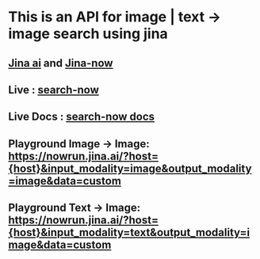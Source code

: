 # This is an API for image | text -> image search using jina 

## [Jina ai](https://docs.jina.ai/) and [Jina-now](https://now.jina.ai/)

## Live : [search-now](https://orange-wildebeest-apparatus.wayscript.cloud/)

## Live Docs : [search-now docs](https://orange-wildebeest-apparatus.wayscript.cloud/docs)

## Playground Image -> Image: https://nowrun.jina.ai/?host={host}&input_modality=image&output_modality=image&data=custom

## Playground Text -> Image: https://nowrun.jina.ai/?host={host}&input_modality=text&output_modality=image&data=custom